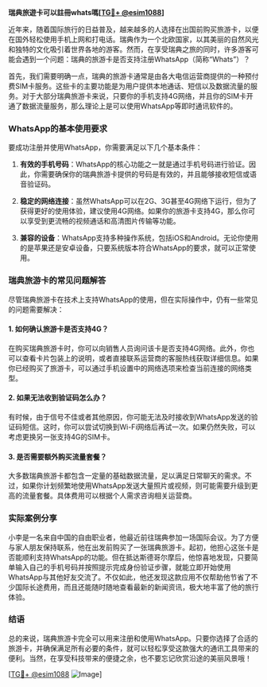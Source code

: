 **瑞典旅遊卡可以註冊whats嗎[[TG💪+ @esim1088](https://t.me/s/esim1088)]**

近年来，随着国际旅行的日益普及，越来越多的人选择在出国前购买旅游卡，以便在国外轻松使用手机上网和打电话。瑞典作为一个北欧国家，以其美丽的自然风光和独特的文化吸引着世界各地的游客。然而，在享受瑞典之旅的同时，许多游客可能会遇到一个问题：瑞典的旅游卡是否支持注册WhatsApp（简称“Whats”）？

首先，我们需要明确一点，瑞典的旅游卡通常是由各大电信运营商提供的一种预付费SIM卡服务。这些卡的主要功能是为用户提供本地通话、短信以及数据流量的服务。对于大部分瑞典旅游卡来说，只要你的手机支持4G网络，并且你的SIM卡开通了数据流量服务，那么理论上是可以使用WhatsApp等即时通讯软件的。

### WhatsApp的基本使用要求

要成功注册并使用WhatsApp，你需要满足以下几个基本条件：

1. **有效的手机号码**：WhatsApp的核心功能之一就是通过手机号码进行验证。因此，你需要确保你的瑞典旅游卡提供的号码是有效的，并且能够接收短信或语音验证码。
   
2. **稳定的网络连接**：虽然WhatsApp可以在2G、3G甚至4G网络下运行，但为了获得更好的使用体验，建议使用4G网络。如果你的旅游卡支持4G，那么你可以享受到更流畅的视频通话和高清图片传输等功能。

3. **兼容的设备**：WhatsApp支持多种操作系统，包括iOS和Android。无论你使用的是苹果还是安卓设备，只要系统版本符合WhatsApp的要求，就可以正常使用。

### 瑞典旅游卡的常见问题解答

尽管瑞典旅游卡在技术上支持WhatsApp的使用，但在实际操作中，仍有一些常见的问题需要解决：

#### 1. 如何确认旅游卡是否支持4G？
在购买瑞典旅游卡时，你可以向销售人员询问该卡是否支持4G网络。此外，你也可以查看卡片包装上的说明，或者直接联系运营商的客服热线获取详细信息。如果你已经购买了旅游卡，可以通过手机设置中的网络选项来检查当前连接的网络类型。

#### 2. 如果无法收到验证码怎么办？
有时候，由于信号不佳或者其他原因，你可能无法及时接收到WhatsApp发送的验证码短信。这时，你可以尝试切换到Wi-Fi网络后再试一次。如果仍然失败，可以考虑更换另一张支持4G的SIM卡。

#### 3. 是否需要额外购买流量套餐？
大多数瑞典旅游卡都包含一定量的基础数据流量，足以满足日常聊天的需求。不过，如果你计划频繁地使用WhatsApp发送大量照片或视频，则可能需要升级到更高的流量套餐。具体费用可以根据个人需求咨询相关运营商。

### 实际案例分享

小李是一名来自中国的自由职业者，他最近前往瑞典参加一场国际会议。为了方便与家人朋友保持联系，他在出发前购买了一张瑞典旅游卡。起初，他担心这张卡是否能顺利支持WhatsApp的功能。但在抵达斯德哥尔摩后，他惊喜地发现，只要简单输入自己的手机号码并按照提示完成身份验证步骤，就能立即开始使用WhatsApp与其他好友交流了。不仅如此，他还发现这款应用不仅帮助他节省了不少国际长途费用，而且还能随时随地查看最新的新闻资讯，极大地丰富了他的旅行体验。

### 结语

总的来说，瑞典旅游卡完全可以用来注册和使用WhatsApp。只要你选择了合适的旅游卡，并确保满足所有必要的条件，就可以轻松享受这款强大的通讯工具带来的便利。当然，在享受科技带来的便捷之余，也不要忘记欣赏沿途的美丽风景哦！

[[TG💪+ @esim1088](https://t.me/s/esim1088) ![Image](https://i.postimg.cc/4NQfJmqS/Snipaste-2025-05-13-00-14-12.png)]